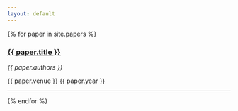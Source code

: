 ```yaml
---
layout: default
---
```



{% for paper in site.papers %}
<h3><a href="{{ paper.url }}"> {{ paper.title }}  </a></h3>
<i>{{ paper.authors }}</i> <br/>
<p>{{ paper.venue }} {{ paper.year }}</p>
<hr>
{% endfor %}
